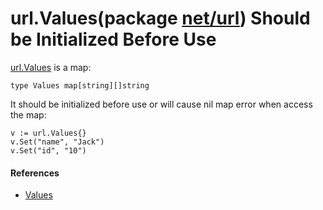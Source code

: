 # url.Values(package [net/url](https://godoc.org/net/url)) Should be Initialized Before Use

[url.Values](https://godoc.org/net/url#Values) is a map:

    type Values map[string][]string

It should be initialized before use or will cause nil map error when access the map:

    v := url.Values{}
    v.Set("name", "Jack")
    v.Set("id", "10")
    
#### References
* [Values](https://godoc.org/net/url#Values)
